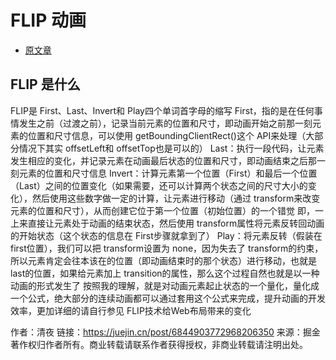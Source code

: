 # FLIP 动画
- [原文章](https://www.sohu.com/a/291004906_500651)

## FLIP 是什么

FLIP是 First、Last、Invert和 Play四个单词首字母的缩写
First，指的是在任何事情发生之前（过渡之前），记录当前元素的位置和尺寸，即动画开始之前那一刻元素的位置和尺寸信息，可以使用 getBoundingClientRect()这个 API来处理（大部分情况下其实 offsetLeft和 offsetTop也是可以的）
Last：执行一段代码，让元素发生相应的变化，并记录元素在动画最后状态的位置和尺寸，即动画结束之后那一刻元素的位置和尺寸信息
Invert：计算元素第一个位置（First）和最后一个位置（Last）之间的位置变化（如果需要，还可以计算两个状态之间的尺寸大小的变化），然后使用这些数字做一定的计算，让元素进行移动（通过 transform来改变元素的位置和尺寸），从而创建它位于第一个位置（初始位置）的一个错觉
即，一上来直接让元素处于动画的结束状态，然后使用 transform属性将元素反转回动画的开始状态（这个状态的信息在 First步骤就拿到了）
Play：将元素反转（假装在first位置），我们可以把 transform设置为 none，因为失去了 transform的约束，所以元素肯定会往本该在的位置（即动画结束时的那个状态）进行移动，也就是last的位置，如果给元素加上 transition的属性，那么这个过程自然也就是以一种动画的形式发生了
按照我的理解，就是对动画元素起止状态的一个量化，量化成一个公式，绝大部分的连续动画都可以通过套用这个公式来完成，提升动画的开发效率，更加详细的请自行参见 FLIP技术给Web布局带来的变化

作者：清夜
链接：https://juejin.cn/post/6844903772968206350
来源：掘金
著作权归作者所有。商业转载请联系作者获得授权，非商业转载请注明出处。
